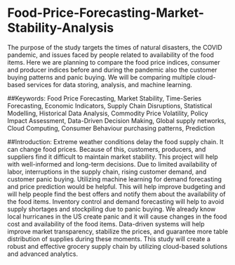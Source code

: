 # Food-Price-Forecasting-Market-Stability-Analysis

The purpose of the study targets the times of natural disasters, the COVID pandemic, and issues faced by people related to availability of the food items. Here we are planning to compare the food price indices, consumer and producer indices before and during the pandemic also the customer buying patterns and panic buying. We will be comparing multiple cloud-based services for data storing, analysis, and machine learning.


##Keywords: 
Food Price Forecasting, Market Stability, Time-Series Forecasting, Economic Indicators, Supply Chain Disruptions, Statistical Modelling, Historical Data Analysis, Commodity Price Volatility, Policy Impact Assessment, Data-Driven Decision Making, Global supply networks, Cloud Computing, Consumer Behaviour purchasing patterns, Prediction

##Introduction: 
Extreme weather conditions delay the food supply chain. It can change food prices. Because of this, customers, producers, and suppliers find it difficult to maintain market stability. This project will help with well-informed and long-term decisions.
Due to limited availability of labor, interruptions in the supply chain, rising customer demand, and customer panic buying. Utilizing machine learning for demand forecasting and price prediction would be helpful. This will help improve budgeting and will help people find the best offers and notify them about the availability of the food items. Inventory control and demand forecasting will help to avoid supply shortages and stockpiling due to panic buying.
We already know local hurricanes in the US create panic and it will cause changes in the food cost and availability of the food items.
Data-driven systems will help improve market transparency, stabilize the prices, and guarantee more table distribution of supplies during these moments. This study will create a robust and effective grocery supply chain by utilizing cloud-based solutions and advanced analytics.
